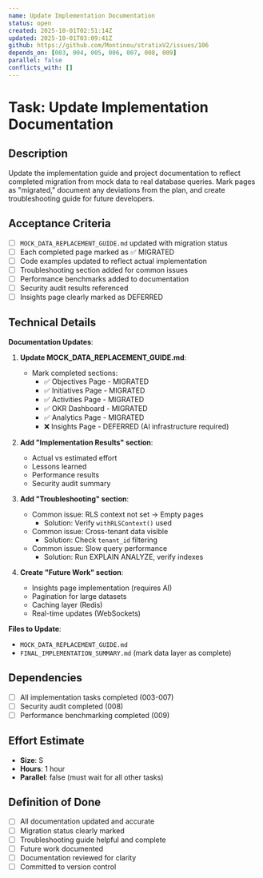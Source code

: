 ```yaml
---
name: Update Implementation Documentation
status: open
created: 2025-10-01T02:51:14Z
updated: 2025-10-01T03:09:41Z
github: https://github.com/Montinou/stratixV2/issues/106
depends_on: [003, 004, 005, 006, 007, 008, 009]
parallel: false
conflicts_with: []
---
```


# Task: Update Implementation Documentation

## Description

Update the implementation guide and project documentation to reflect completed migration from mock data to real database queries. Mark pages as "migrated," document any deviations from the plan, and create troubleshooting guide for future developers.

## Acceptance Criteria

- [ ] `MOCK_DATA_REPLACEMENT_GUIDE.md` updated with migration status
- [ ] Each completed page marked as ✅ MIGRATED
- [ ] Code examples updated to reflect actual implementation
- [ ] Troubleshooting section added for common issues
- [ ] Performance benchmarks added to documentation
- [ ] Security audit results referenced
- [ ] Insights page clearly marked as DEFERRED

## Technical Details

**Documentation Updates**:

1. **Update MOCK_DATA_REPLACEMENT_GUIDE.md**:
   - Mark completed sections:
     - ✅ Objectives Page - MIGRATED
     - ✅ Initiatives Page - MIGRATED
     - ✅ Activities Page - MIGRATED
     - ✅ OKR Dashboard - MIGRATED
     - ✅ Analytics Page - MIGRATED
     - ❌ Insights Page - DEFERRED (AI infrastructure required)

2. **Add "Implementation Results" section**:
   - Actual vs estimated effort
   - Lessons learned
   - Performance results
   - Security audit summary

3. **Add "Troubleshooting" section**:
   - Common issue: RLS context not set → Empty pages
     - Solution: Verify `withRLSContext()` used
   - Common issue: Cross-tenant data visible
     - Solution: Check `tenant_id` filtering
   - Common issue: Slow query performance
     - Solution: Run EXPLAIN ANALYZE, verify indexes

4. **Create "Future Work" section**:
   - Insights page implementation (requires AI)
   - Pagination for large datasets
   - Caching layer (Redis)
   - Real-time updates (WebSockets)

**Files to Update**:
- `MOCK_DATA_REPLACEMENT_GUIDE.md`
- `FINAL_IMPLEMENTATION_SUMMARY.md` (mark data layer as complete)

## Dependencies

- [ ] All implementation tasks completed (003-007)
- [ ] Security audit completed (008)
- [ ] Performance benchmarking completed (009)

## Effort Estimate

- **Size**: S
- **Hours**: 1 hour
- **Parallel**: false (must wait for all other tasks)

## Definition of Done

- [ ] All documentation updated and accurate
- [ ] Migration status clearly marked
- [ ] Troubleshooting guide helpful and complete
- [ ] Future work documented
- [ ] Documentation reviewed for clarity
- [ ] Committed to version control

